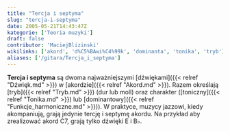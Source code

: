 ```yaml
---
title: "Tercja i septyma"
slug: "tercja-i-septyma"
date: 2005-05-21T14:43:47Z
kategorie: ['Teoria muzyki']
draft: false
contributor: 'MaciejBlizinski'
wikilinks: ['akord', 'd%C5%BAwi%C4%99k', 'dominanta', 'tonika', 'tryb']
aliases: ['/gitara/Tercja_i_septyma']
---
```

**Tercja i septyma** są dwoma najważniejszymi
[dźwiękami]({{< relref "Dźwięk.md" >}}) w [akordzie]({{< relref "Akord.md" >}}). Razem
określają [tryb]({{< relref "Tryb.md" >}}) (dur lub moll) oraz charakter
([toniczny]({{< relref "Tonika.md" >}}) lub [dominantowy]({{< relref "Funkcje_harmoniczne.md" >}})).
W praktyce, muzycy jazzowi, kiedy akompaniują, grają jedynie tercję i
septymę akordu. Na przykład aby zrealizować akord C7, grają tylko
dźwięki E i B♭.

